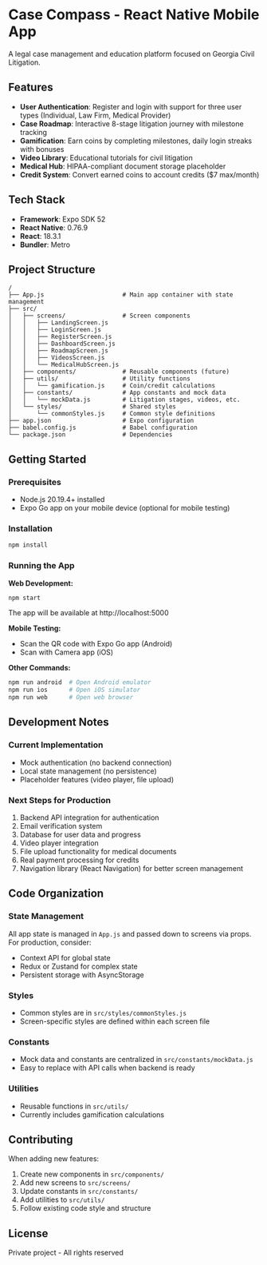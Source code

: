 # Case Compass - React Native Mobile App

A legal case management and education platform focused on Georgia Civil Litigation.

## Features

- **User Authentication**: Register and login with support for three user types (Individual, Law Firm, Medical Provider)
- **Case Roadmap**: Interactive 8-stage litigation journey with milestone tracking
- **Gamification**: Earn coins by completing milestones, daily login streaks with bonuses
- **Video Library**: Educational tutorials for civil litigation
- **Medical Hub**: HIPAA-compliant document storage placeholder
- **Credit System**: Convert earned coins to account credits ($7 max/month)

## Tech Stack

- **Framework**: Expo SDK 52
- **React Native**: 0.76.9
- **React**: 18.3.1
- **Bundler**: Metro

## Project Structure

```
/
├── App.js                      # Main app container with state management
├── src/
│   ├── screens/                # Screen components
│   │   ├── LandingScreen.js
│   │   ├── LoginScreen.js
│   │   ├── RegisterScreen.js
│   │   ├── DashboardScreen.js
│   │   ├── RoadmapScreen.js
│   │   ├── VideosScreen.js
│   │   └── MedicalHubScreen.js
│   ├── components/             # Reusable components (future)
│   ├── utils/                  # Utility functions
│   │   └── gamification.js     # Coin/credit calculations
│   ├── constants/              # App constants and mock data
│   │   └── mockData.js         # Litigation stages, videos, etc.
│   └── styles/                 # Shared styles
│       └── commonStyles.js     # Common style definitions
├── app.json                    # Expo configuration
├── babel.config.js             # Babel configuration
└── package.json                # Dependencies
```

## Getting Started

### Prerequisites

- Node.js 20.19.4+ installed
- Expo Go app on your mobile device (optional for mobile testing)

### Installation

```bash
npm install
```

### Running the App

**Web Development:**
```bash
npm start
```
The app will be available at http://localhost:5000

**Mobile Testing:**
- Scan the QR code with Expo Go app (Android)
- Scan with Camera app (iOS)

**Other Commands:**
```bash
npm run android  # Open Android emulator
npm run ios      # Open iOS simulator
npm run web      # Open web browser
```

## Development Notes

### Current Implementation
- Mock authentication (no backend connection)
- Local state management (no persistence)
- Placeholder features (video player, file upload)

### Next Steps for Production
1. Backend API integration for authentication
2. Email verification system
3. Database for user data and progress
4. Video player integration
5. File upload functionality for medical documents
6. Real payment processing for credits
7. Navigation library (React Navigation) for better screen management

## Code Organization

### State Management
All app state is managed in `App.js` and passed down to screens via props. For production, consider:
- Context API for global state
- Redux or Zustand for complex state
- Persistent storage with AsyncStorage

### Styles
- Common styles are in `src/styles/commonStyles.js`
- Screen-specific styles are defined within each screen file

### Constants
- Mock data and constants are centralized in `src/constants/mockData.js`
- Easy to replace with API calls when backend is ready

### Utilities
- Reusable functions in `src/utils/`
- Currently includes gamification calculations

## Contributing

When adding new features:
1. Create new components in `src/components/`
2. Add new screens to `src/screens/`
3. Update constants in `src/constants/`
4. Add utilities to `src/utils/`
5. Follow existing code style and structure

## License

Private project - All rights reserved
